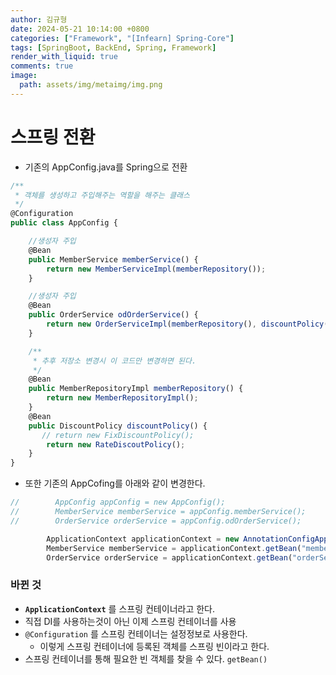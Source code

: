```yaml
---
author: 김규형
date: 2024-05-21 10:14:00 +0800
categories: ["Framework", "[Infearn] Spring-Core"]
tags: [SpringBoot, BackEnd, Spring, Framework]
render_with_liquid: true
comments: true
image:
  path: assets/img/metaimg/img.png
---
```

# 스프링 전환

- 기존의 AppConfig.java를 Spring으로 전환

```jsx
/**
 * 객체를 생성하고 주입해주는 역할을 해주는 클래스
 */
@Configuration
public class AppConfig {

    //생성자 주입
    @Bean
    public MemberService memberService() {
        return new MemberServiceImpl(memberRepository());
    }

    //생성자 주입
    @Bean
    public OrderService odOrderService() {
        return new OrderServiceImpl(memberRepository(), discountPolicy());
    }

    /**
     * 추후 저장소 변경시 이 코드만 변경하면 된다.
     */
    @Bean
    public MemberRepositoryImpl memberRepository() {
        return new MemberRepositoryImpl();
    }
    @Bean
    public DiscountPolicy discountPolicy() {
       // return new FixDiscountPolicy();
        return new RateDiscoutPolicy();
    }
}
```

- 또한 기존의 AppCofing를 아래와 같이 변경한다.

```jsx
//        AppConfig appConfig = new AppConfig();
//        MemberService memberService = appConfig.memberService();
//        OrderService orderService = appConfig.odOrderService();

        ApplicationContext applicationContext = new AnnotationConfigApplicationContext(AppConfig.class);
        MemberService memberService = applicationContext.getBean("memberService", MemberService.class);
        OrderService orderService = applicationContext.getBean("orderService", OrderService.class);
```

### 바뀐 것

- **`ApplicationContext`** 를 스프링 컨테이너라고 한다.
- 직접 DI를 사용하는것이 아닌 이제 스프링 컨테이너를 사용
- `@Configuration` 를 스프링 컨테이너는  설정정보로 사용한다.
    - 이렇게 스프링 컨테이너에 등록된 객체를 스프링 빈이라고 한다.
- 스프링 컨테이너를 통해 필요한 빈 객체를 찾을 수 있다. `getBean()`
